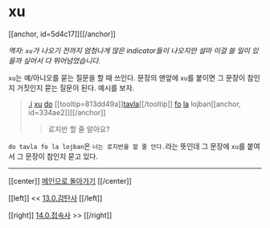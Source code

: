 # xu

[[anchor, id=5d4c17]][[/anchor]]

*역자: `xu`가 나오기 전까지 엄청나게 많은 indicator들이 나오지만 설마 이걸 쓸 일이 있을까 싶어서 다 뛰어넘었습니다.*

`xu`는 예/아니오를 묻는 질문을 할 때 쓰인다. 문장의 맨앞에 `xu`를 붙이면 그 문장이 참인지 거짓인지 묻는 질문이 된다. 예시를 보자.

> [.i](07_03_bridi_cmavo.html#852616) [xu](13_01_xu.html#5d4c17) [do](07_00_sumti_cmavo.html#e3d59a) [[tooltip=813dd49a]][tavla](gismu.html#tavla)[[/tooltip]] [fo](09_01_fa.html#ef2bd3) [la](06_00_le.html#7ce1e2) lojban[[anchor, id=334ae2]][[/anchor]]
>> 로지반 할 줄 알아요?

`do tavla fo la lojban`은 `너는 로지반을 할 줄 안다.`라는 뜻인데 그 문장에 `xu`를 붙여서 그 문장이 참인지 묻고 있다.

---

[[center]]
[메인으로 돌아가기](index.html)
[[/center]]

[[left]]
<< [13.0.감탄사](13_00_감탄사.html)
[[/left]]

[[right]]
[14.0.접속사](14_00_접속사.html) >>
[[/right]]


[^813dd49a]: [[highlight=red]]x1[[/highlight]]이 [[highlight=green]]x2[[/highlight]]에게 [[highlight=emerald]][[black]]x4[[/black]][[/highlight]](언어)로 [[highlight=aqua]][[black]]x3[[/black]][[/highlight]](주제)에 대해서 말하다
